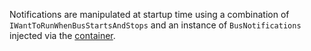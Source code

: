 Notifications are manipulated at startup time using a combination of `IWantToRunWhenBusStartsAndStops` and an instance of `BusNotifications` injected via the [container](/nservicebus/containers/).
